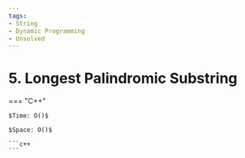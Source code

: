 ```yaml
---
tags:
- String
- Dynamic Programming
- Unsolved
---
```



# 5. Longest Palindromic Substring

=== "C++"

    $Time: O()$

    $Space: O()$

    ```c++
    ```